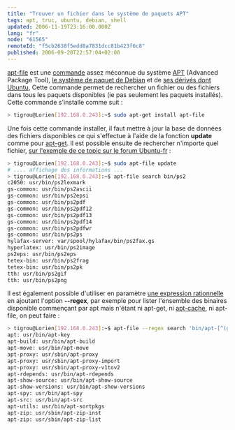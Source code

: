 ```yaml
---
title: "Trouver un fichier dans le système de paquets APT"
tags: apt, truc, ubuntu, debian, shell
updated: 2006-11-19T23:16:00.000Z
lang: "fr"
node: "61565"
remoteId: "f5cb2638f5edd8a7831dcc81b423f6c8"
published: 2006-09-20T22:57:04+02:00
---
```

 
[apt-file](http://pwet.fr/man/linux/commande/apt-file) est une [commande](http://pwet.fr/man/linux/commandes) assez méconnue du système [APT](http://pwet.fr/man/linux/administration_systeme/apt) (Advanced Package Tool), [le système de paquet de Debian](http://www.debian.org/doc/manuals/apt-howto/index.fr.html) et de [ses dérivés dont Ubuntu](http://doc.ubuntu-fr.org/applications/apt), Cette commande permet de rechercher un fichier ou des fichiers dans tous les paquets disponibles (ie pas seulement les paquets installés). Cette commande s'installe comme suit :

 ``` bash
> tigrou@Lorien[192.168.0.243]:~$ sudo apt-get install apt-file
```

 
Une fois cette commande installer, il faut mettre à jour la base de données des fichiers disponibles ce qui s'effectue à l'aide de la fonction **update** comme pour [apt-get](http://pwet.fr/man/linux/administration_systeme/apt_get). Il est possible ensuite de rechercher n'importe quel fichier, [sur l'exemple de ce topic sur le forum Ubuntu-fr](http://forum.ubuntu-fr.org/viewtopic.php?id=63551) :

 ``` bash
> tigrou@Lorien[192.168.0.243]:~$ sudo apt-file update
# .... affichage des informations ...
> tigrou@Lorien[192.168.0.243]:~$ apt-file search bin/ps2
c2050: usr/bin/ps2lexmark
gs-common: usr/bin/ps2ascii
gs-common: usr/bin/ps2epsi
gs-common: usr/bin/ps2pdf
gs-common: usr/bin/ps2pdf12
gs-common: usr/bin/ps2pdf13
gs-common: usr/bin/ps2pdf14
gs-common: usr/bin/ps2pdfwr
gs-common: usr/bin/ps2ps
hylafax-server: var/spool/hylafax/bin/ps2fax.gs
hyperlatex: usr/bin/ps2image
ps2eps: usr/bin/ps2eps
tetex-bin: usr/bin/ps2frag
tetex-bin: usr/bin/ps2pk
tth: usr/bin/ps2gif
tth: usr/bin/ps2png
```

 
Il est également possible d'utiliser en paramètre [une expression rationnelle](http://pwet.fr/man/linux/conventions/regex) en ajoutant l'option **--regex**, par exemple pour lister l'ensemble des binaires disponible commençant par apt mais n'étant ni apt-get, ni [apt-cache](http://pwet.fr/man/linux/administration_systeme/apt_cache), ni apt-file, on peut faire :

 ``` bash
> tigrou@Lorien[192.168.0.243]:~$ apt-file --regex search 'bin/apt-[^(get|cache|file)]'
apt: usr/bin/apt-key
apt-build: usr/bin/apt-build
apt-move: usr/bin/apt-move
apt-proxy: usr/sbin/apt-proxy
apt-proxy: usr/sbin/apt-proxy-import
apt-proxy: usr/sbin/apt-proxy-v1tov2
apt-rdepends: usr/bin/apt-rdepends
apt-show-source: usr/bin/apt-show-source
apt-show-versions: usr/bin/apt-show-versions
apt-spy: usr/bin/apt-spy
apt-src: usr/bin/apt-src
apt-utils: usr/bin/apt-sortpkgs
apt-zip: usr/sbin/apt-zip-inst
apt-zip: usr/sbin/apt-zip-list
```

